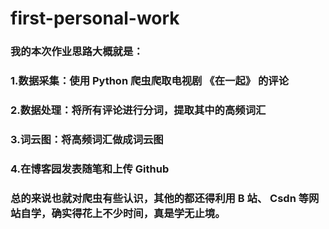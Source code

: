 # first-personal-work
### 我的本次作业思路大概就是：
### 1.数据采集：使用 Python 爬虫爬取电视剧 《在一起》 的评论
### 2.数据处理：将所有评论进行分词，提取其中的高频词汇
### 3.词云图：将高频词汇做成词云图
### 4.在博客园发表随笔和上传 Github
### 总的来说也就对爬虫有些认识，其他的都还得利用 B 站、 Csdn 等网站自学，确实得花上不少时间，真是学无止境。
